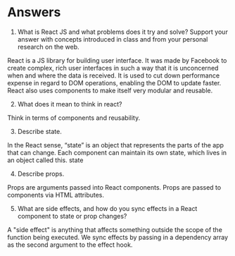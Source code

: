 # Answers

1. What is React JS and what problems does it try and solve? Support your answer with concepts introduced in class and from your personal research on the web.

React is a JS library for building user interface. It was made by Facebook to create complex, rich user interfaces in such a way that it is unconcerned when and where the data is received. It is used to cut down performance expense in regard to DOM operations, enabling the DOM to update faster. React also uses components to make itself very modular and reusable.

2. What does it mean to think in react?

Think in terms of components and reusability.

3. Describe state.

In the React sense, “state” is an object that represents the parts of the app that can change. Each component can maintain its own state, which lives in an object called this. state 

4. Describe props.

Props are arguments passed into React components. Props are passed to components via HTML attributes.

5. What are side effects, and how do you sync effects in a React component to state or prop changes?

A "side effect" is anything that affects something outside the scope of the function being executed. We sync effects by passing in a dependency array as the second argument to the effect hook.
